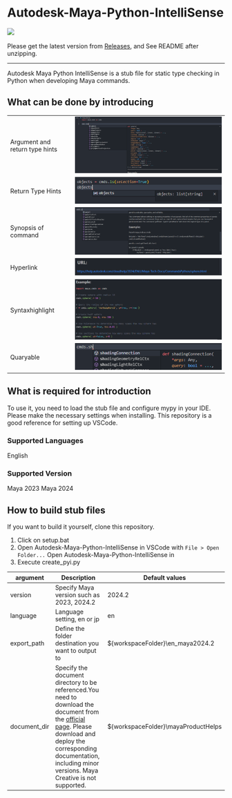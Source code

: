 # Autodesk-Maya-Python-IntelliSense
![](img/Intellisense_01.gif)

Please get the latest version from [Releases](https://github.com/RyotaUnzai/Autodesk-Maya-Python-IntelliSense/releases), and See README after unzipping.

---

Autodesk Maya Python IntelliSense is a stub file for static type checking in Python when developing Maya commands.


## What can be done by introducing

|                        |     | 
| ---------------------- | --- | 
| Argument and return type hints | ![](img/Intellisense_hint.png) | 
| Return Type Hints | ![](img/Intellisense_return.png)|
| Synopsis of command | ![](img/Intellisense_docs.png) | 
| Hyperlink | ![](img/Intellisense_url.png) | 
| Syntaxhighlight | ![](img/Intellisense_syntaxhighlight.png)|
| Quaryable | ![](img/Intellisense_query.png)|

## What is required for introduction
To use it, you need to load the stub file and configure mypy in your IDE. Please make the necessary settings when installing. This repository is a good reference for setting up VSCode.

### Supported Languages
English

### Supported Version
Maya 2023
Maya 2024


## How to build stub files
If you want to build it yourself, clone this repository.
1. Click on setup.bat
2. Open Autodesk-Maya-Python-IntelliSense in VSCode with `File > Open Folder...` Open Autodesk-Maya-Python-IntelliSense in
3. Execute create_pyi.py
    
| argument  | Description | Default values | 
| --- | --- | --- | 
| version | Specify Maya version such as 2023, 2024.2 | 2024.2 | 
| language | Language setting, en or jp | en | 
| export_path | Define the folder destination you want to output to | ${workspaceFolder}\\en_maya2024.2 | 
| document_dir | Specify the document directory to be referenced.You need to download the document from the [official page](https://www.autodesk.com/support/technical/article/caas/tsarticles/ts/6hGHDwrHzKBq8zd65p4LpK.html). Please download and deploy the corresponding documentation, including minor versions. Maya Creative is not supported. | ${workspaceFolder}\\mayaProductHelps |

